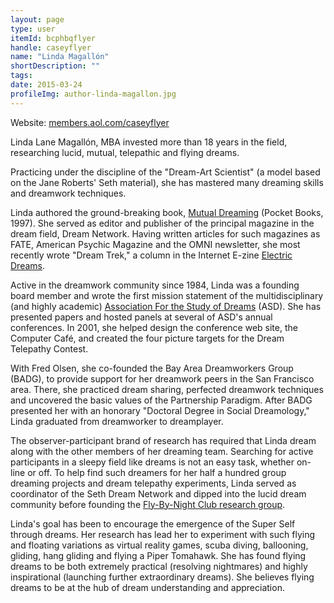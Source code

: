 ```yaml
---
layout: page
type: user
itemId: bcphbqflyer
handle: caseyflyer
name: "Linda Magallón"
shortDescription: ""
tags:
date: 2015-03-24
profileImg: author-linda-magallon.jpg
---
```


Website: [members.aol.com/caseyflyer](https://web.archive.org/web/20050313063900/http://members.aol.com/caseyflyer/flying/dreams01.html)

Linda Lane Magallón, MBA invested more than 18 years in the field, researching lucid, mutual, telepathic and flying dreams.

Practicing under the discipline of the "Dream-Art Scientist" (a model based on the Jane Roberts' Seth material), she has mastered many dreaming skills and dreamwork techniques.

Linda authored the ground-breaking book, [Mutual Dreaming](https://web.archive.org/web/20050308133701/http://members.aol.com/DreamPsi/archive/mutualdreaming.html) (Pocket Books, 1997). She served as editor and publisher of the principal magazine in the dream field, Dream Network. Having written articles for such magazines as FATE, American Psychic Magazine and the OMNI newsletter, she most recently wrote "Dream Trek," a column in the Internet E-zine [Electric Dreams](http://dreamgate.com/dream/electric-dreams/edreams-g01.htm).

Active in the dreamwork community since 1984, Linda was a founding board member and wrote the first mission statement of the multidisciplinary (and highly academic) [Association For the Study of Dreams](https://www.asdreams.org/) (ASD). She has presented papers and hosted panels at several of ASD's annual conferences. In 2001, she helped design the conference web site, the Computer Café, and created the four picture targets for the Dream Telepathy Contest.

With Fred Olsen, she co-founded the Bay Area Dreamworkers Group (BADG), to provide support for her dreamwork peers in the San Francisco area. There, she practiced dream sharing, perfected dreamwork techniques and uncovered the basic values of the Partnership Paradigm. After BADG presented her with an honorary "Doctoral Degree in Social Dreamology," Linda graduated from dreamworker to dreamplayer.

The observer-participant brand of research has required that Linda dream along with the other members of her dreaming team. Searching for active participants in a sleepy field like dreams is not an easy task, whether on-line or off. To help find such dreamers for her half a hundred group dreaming projects and dream telepathy experiments, Linda served as coordinator of the Seth Dream Network and dipped into the lucid dream community before founding the [Fly-By-Night Club research group](https://web.archive.org/web/20050305230701/http://members.aol.com/lucidflier/project/fbnc.html).

Linda's goal has been to encourage the emergence of the Super Self through dreams. Her research has lead her to experiment with such flying and floating variations as virtual reality games, scuba diving, ballooning, gliding, hang gliding and flying a Piper Tomahawk. She has found flying dreams to be both extremely practical (resolving nightmares) and highly inspirational (launching further extraordinary dreams). She believes flying dreams to be at the hub of dream understanding and appreciation.
